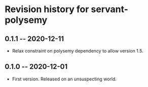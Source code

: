 # Revision history for servant-polysemy

## 0.1.1 -- 2020-12-11

* Relax constraint on polysemy dependency to allow version 1.5.

## 0.1.0 -- 2020-12-01

* First version. Released on an unsuspecting world.
